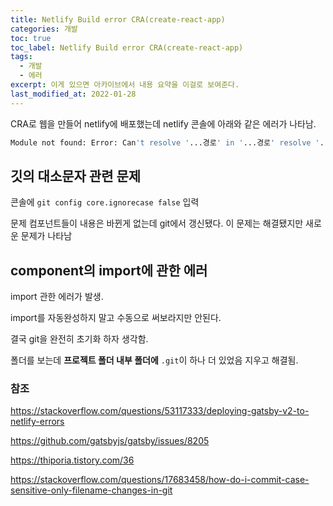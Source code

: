 ```yaml
---
title: Netlify Build error CRA(create-react-app)
categories: 개발
toc: true
toc_label: Netlify Build error CRA(create-react-app)
tags:
  - 개발
  - 에러
excerpt: 이게 있으면 아카이브에서 내용 요약을 이걸로 보여준다.
last_modified_at: 2022-01-28
---
```


CRA로 웹을 만들어 netlify에 배포했는데 netlify 콘솔에 아래와 같은 에러가 나타남.

```bash
Module not found: Error: Can't resolve '...경로' in '...경로' resolve '...경로' in '/opt/build/repo/src/...'
```

## 깃의 대소문자 관련 문제

콘솔에 `git config core.ignorecase false` 입력

문제 컴포넌트들이 내용은 바뀐게 없는데 git에서 갱신됐다. 이 문제는 해결됐지만 새로운 문제가 나타남

## component의 import에 관한 에러

import 관한 에러가 발생.

import를 자동완성하지 말고 수동으로 써보라지만 안된다.

결국 git을 완전히 초기화 하자 생각함.

폴더를 보는데 **프로젝트 폴더 내부 폴더에** `.git`이 하나 더 있었음 지우고 해결됨.

### 참조

https://stackoverflow.com/questions/53117333/deploying-gatsby-v2-to-netlify-errors

https://github.com/gatsbyjs/gatsby/issues/8205

https://thiporia.tistory.com/36

https://stackoverflow.com/questions/17683458/how-do-i-commit-case-sensitive-only-filename-changes-in-git
